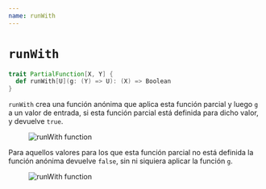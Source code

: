 ```yaml
---
name: runWith
---
```


# `runWith`

~~~ scala
trait PartialFunction[X, Y] {
  def runWith[U](g: (Y) => U): (X) => Boolean
}
~~~

`runWith` crea una función anónima que aplica esta función parcial y luego `g` a un valor de entrada, si esta función parcial está definida para dicho valor, y devuelve `true`.

<figure class="diagram">
  <img src="../images/runWith.svg" alt="runWith function">
  <!-- <figcaption class="diagram-desc"></figcaption> -->
</figure>

Para aquellos valores para los que esta función parcial no está definida la función anónima devuelve `false`, sin ni siquiera aplicar la función `g`.

<figure class="diagram">
  <img src="../images/runWith.2.svg" alt="runWith function">
  <!-- <figcaption class="diagram-desc"></figcaption> -->
</figure>
